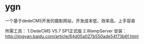 # ygn
一个基于dedeCMS开发的摄影网站，开发成本低，效率高，上手容易

所需工具：
1.DedeCMS V5.7 SP1正式版
2.WampServer
安装：http://jingyan.baidu.com/article/64d05a027b550ade54f73b6f.html
